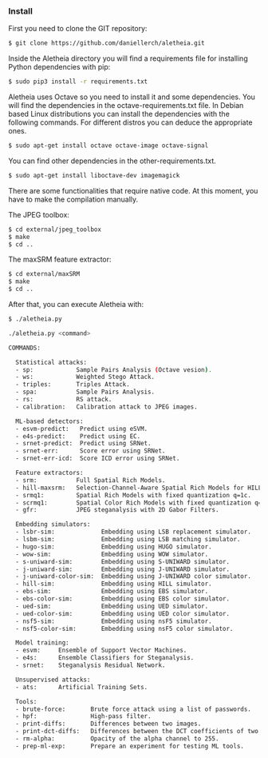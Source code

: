### Install

First you need to clone the GIT repository:

```bash
$ git clone https://github.com/daniellerch/aletheia.git
```

Inside the Aletheia directory you will find a requirements file for installing Python dependencies with pip:

```bash
$ sudo pip3 install -r requirements.txt 
```

Aletheia uses Octave so you need to install it and some dependencies. You will find the dependencies in the octave-requirements.txt file. In Debian based Linux distributions you can install the dependencies with the following commands. For different distros you can deduce the appropriate ones.

```bash
$ sudo apt-get install octave octave-image octave-signal
```

You can find other dependencies in the other-requirements.txt.

```bash
$ sudo apt-get install liboctave-dev imagemagick
```

There are some functionalities that require native code. At this moment, you have to make the compilation manually.

The JPEG toolbox:

```bash
$ cd external/jpeg_toolbox
$ make
$ cd ..
```

The maxSRM feature extractor:

```bash
$ cd external/maxSRM
$ make
$ cd ..
```


After that, you can execute Aletheia with:

```bash
$ ./aletheia.py 

./aletheia.py <command>

COMMANDS:

  Statistical attacks:
  - sp:            Sample Pairs Analysis (Octave vesion).
  - ws:            Weighted Stego Attack.
  - triples:       Triples Attack.
  - spa:           Sample Pairs Analysis.
  - rs:            RS attack.
  - calibration:   Calibration attack to JPEG images.

  ML-based detectors:
  - esvm-predict:   Predict using eSVM.
  - e4s-predict:    Predict using EC.
  - srnet-predict:  Predict using SRNet.
  - srnet-err:      Score error using SRNet.
  - srnet-err-icd:  Score ICD error using SRNet.

  Feature extractors:
  - srm:           Full Spatial Rich Models.
  - hill-maxsrm:   Selection-Channel-Aware Spatial Rich Models for HILL.
  - srmq1:         Spatial Rich Models with fixed quantization q=1c.
  - scrmq1:        Spatial Color Rich Models with fixed quantization q=1c.
  - gfr:           JPEG steganalysis with 2D Gabor Filters.

  Embedding simulators:
  - lsbr-sim:             Embedding using LSB replacement simulator.
  - lsbm-sim:             Embedding using LSB matching simulator.
  - hugo-sim:             Embedding using HUGO simulator.
  - wow-sim:              Embedding using WOW simulator.
  - s-uniward-sim:        Embedding using S-UNIWARD simulator.
  - j-uniward-sim:        Embedding using J-UNIWARD simulator.
  - j-uniward-color-sim:  Embedding using J-UNIWARD color simulator.
  - hill-sim:             Embedding using HILL simulator.
  - ebs-sim:              Embedding using EBS simulator.
  - ebs-color-sim:        Embedding using EBS color simulator.
  - ued-sim:              Embedding using UED simulator.
  - ued-color-sim:        Embedding using UED color simulator.
  - nsf5-sim:             Embedding using nsF5 simulator.
  - nsf5-color-sim:       Embedding using nsF5 color simulator.

  Model training:
  - esvm:     Ensemble of Support Vector Machines.
  - e4s:      Ensemble Classifiers for Steganalysis.
  - srnet:    Steganalysis Residual Network.

  Unsupervised attacks:
  - ats:      Artificial Training Sets.

  Tools:
  - brute-force:       Brute force attack using a list of passwords.
  - hpf:               High-pass filter.
  - print-diffs:       Differences between two images.
  - print-dct-diffs:   Differences between the DCT coefficients of two JPEG images.
  - rm-alpha:          Opacity of the alpha channel to 255.
  - prep-ml-exp:       Prepare an experiment for testing ML tools.



```






